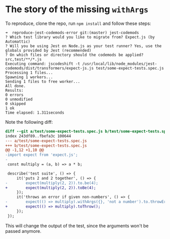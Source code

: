 # The story of the missing `withArgs`

To reproduce, clone the repo, run `npm install` and follow these steps:

```
➜  reproduce-jest-codemods-error git:(master) jest-codemods
? Which test library would you like to migrate from? Expect.js (by Automattic)
? Will you be using Jest on Node.js as your test runner? Yes, use the globals provided by Jest (recommended)
? On which files or directory should the codemods be applied? src,test/**/*.js
Executing command: jscodeshift -t /usr/local/lib/node_modules/jest-codemods/dist/transformers/expect-js.js test/some-expect-tests.spec.js
Processing 1 files...
Spawning 1 workers...
Sending 1 files to free worker...
All done.
Results:
0 errors
0 unmodified
0 skipped
1 ok
Time elapsed: 1.311seconds
```

Note the following diff:

```diff
diff --git a/test/some-expect-tests.spec.js b/test/some-expect-tests.spec.js
index 243df89..fbefa3c 100644
--- a/test/some-expect-tests.spec.js
+++ b/test/some-expect-tests.spec.js
@@ -1,12 +1,10 @@
-import expect from 'expect.js';
-
 const multiply = (a, b) => a * b;

 describe('test suite', () => {
     it('puts 2 and 2 together', () => {
-        expect(multiply(2, 2)).to.be(4);
+        expect(multiply(2, 2)).toBe(4);
     });
     it('throws an error if given non-numbers', () => {
-        expect(() => multiply).withArgs({}, 'not a number').to.throwError();
+        expect(() => multiply).toThrow();
     });
 });
```

This will change the output of the test, since the arguments won't be passed anymore.